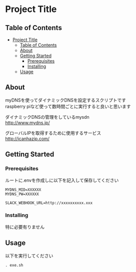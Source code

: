# Project Title

## Table of Contents

- [Project Title](#project-title)
  - [Table of Contents](#table-of-contents)
  - [About ](#about-)
  - [Getting Started ](#getting-started-)
    - [Prerequisites](#prerequisites)
    - [Installing](#installing)
  - [Usage ](#usage-)

## About <a name = "about"></a>

myDNSを使ってダイナミックDNSを設定するスクリプトです  
raspberry piなど使って数時間ごとに実行すると良いと思います

ダイナミックDNSの管理をしているmysdn  
http://www.mydns.jp/  

グローバルIPを取得するために使用するサービス  
http://icanhazip.com/  


## Getting Started <a name = "getting_started"></a>

### Prerequisites

ルートに.envを作成しに以下を記入して保存してください

```
MYDNS_MID=XXXXXX
MYDNS_PW=XXXXXX

SLACK_WEBHOOK_URL=http://xxxxxxxxxx.xxx
```

### Installing

特に必要有りません


## Usage <a name = "usage"></a>

以下を実行してください

```
. exe.sh
```
